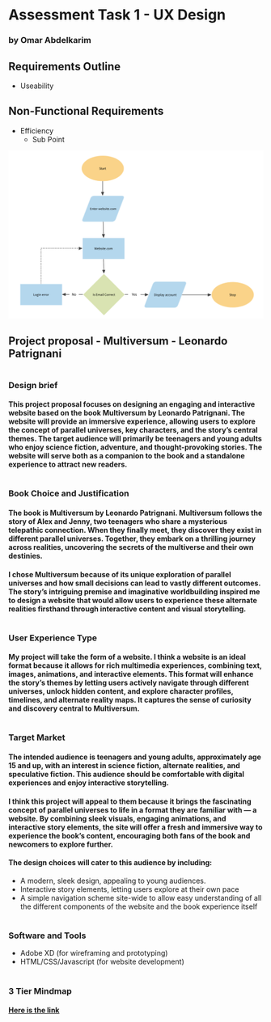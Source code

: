 # Assessment Task 1 - UX Design
### by Omar Abdelkarim
## Requirements Outline
* Useability


## Non-Functional Requirements
* Efficiency
    * Sub Point

![Lamp Flowchart](images\LampFlowchart.png "sybau icl ts pmo sm vro 💔💔🥀")

## Project proposal - Multiversum - Leonardo Patrignani

#

### Design brief 

#### This project proposal focuses on designing an engaging and interactive website based on the book Multiversum by Leonardo Patrignani. The website will provide an immersive experience, allowing users to explore the concept of parallel universes, key characters, and the story’s central themes. The target audience will primarily be teenagers and young adults who enjoy science fiction, adventure, and thought-provoking stories. The website will serve both as a companion to the book and a standalone experience to attract new readers.

#

### Book Choice and Justification

#### The book is Multiversum by Leonardo Patrignani. Multiversum follows the story of Alex and Jenny, two teenagers who share a mysterious telepathic connection. When they finally meet, they discover they exist in different parallel universes. Together, they embark on a thrilling journey across realities, uncovering the secrets of the multiverse and their own destinies.

#### I chose Multiversum because of its unique exploration of parallel universes and how small decisions can lead to vastly different outcomes. The story’s intriguing premise and imaginative worldbuilding inspired me to design a website that would allow users to experience these alternate realities firsthand through interactive content and visual storytelling.

#

### User Experience Type

#### My project will take the form of a website. I think a website is an ideal format because it allows for rich multimedia experiences, combining text, images, animations, and interactive elements. This format will enhance the story’s themes by letting users actively navigate through different universes, unlock hidden content, and explore character profiles, timelines, and alternate reality maps. It captures the sense of curiosity and discovery central to Multiversum.

#

### Target Market

#### The intended audience is teenagers and young adults, approximately age 15 and up, with an interest in science fiction, alternate realities, and speculative fiction. This audience should be comfortable with digital experiences and enjoy interactive storytelling.

#### I think this project will appeal to them because it brings the fascinating concept of parallel universes to life in a format they are familiar with — a website. By combining sleek visuals, engaging animations, and interactive story elements, the site will offer a fresh and immersive way to experience the book’s content, encouraging both fans of the book and newcomers to explore further.

#### The design choices will cater to this audience by including:
* A modern, sleek design, appealing to young audiences.
* Interactive story elements, letting users explore at their own pace
* A simple navigation scheme site-wide to allow easy understanding of all the different components of the website and the book experience itself

#

### Software and Tools
* Adobe XD (for wireframing and prototyping)
* HTML/CSS/Javascript (for website development)

#

### 3 Tier Mindmap

#### [Here is the link](https://excalidraw.com/#json=PoAVi2kFeRjhiKQe9EAlJ,2ZNrFh6XpcSO5DIFi9zorA "Link to 3-tier mindmap")